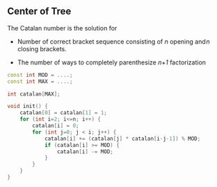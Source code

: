 ## Center of Tree

The Catalan number is the solution for

- Number of correct bracket sequence consisting of *n* opening and *n* closing brackets.

- The number of ways to completely parenthesize *n+1* factorization


```cpp
const int MOD = ....;
const int MAX = ....;

int catalan[MAX];

void init() {
    catalan[0] = catalan[1] = 1;
    for (int i=2; i<=n; i++) {
        catalan[i] = 0;
        for (int j=0; j < i; j++) {
            catalan[i] += (catalan[j] * catalan[i-j-1]) % MOD;
            if (catalan[i] >= MOD) {
                catalan[i] -= MOD;
            }
        }
    }
}
```